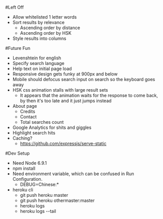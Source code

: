 #Left Off
* Allow whitelisted 1 letter words
* Sort results by relevance
    * Ascending order by distance
    * Ascending order by HSK
* Style results into columns

#Future Fun
* Levenshtein for english
* Specify search language
* Help text on initial page load
* Responsive design gets funky at 900px and below
* Mobile should defocus search input on search so the keyboard goes away
* HSK css animation stalls with large result sets
    * It appears that the animation waits for the response to come back, by then it's too late and it just jumps instead
* About page
    * Credits
    * Contact
    * Total searches count
* Google Analytics for shits and giggles
* Highlight search hits
* Caching?
    * https://github.com/expressjs/serve-static

#Dev Setup
* Need Node 6.9.1
* npm install
* Need environment variable, which can be confused in Run Configuration.
    * DEBUG=Chinese:*
* heroku cli
    * git push heroku master
    * git push heroku othermaster:master
    * heroku logs
    * heroku logs --tail